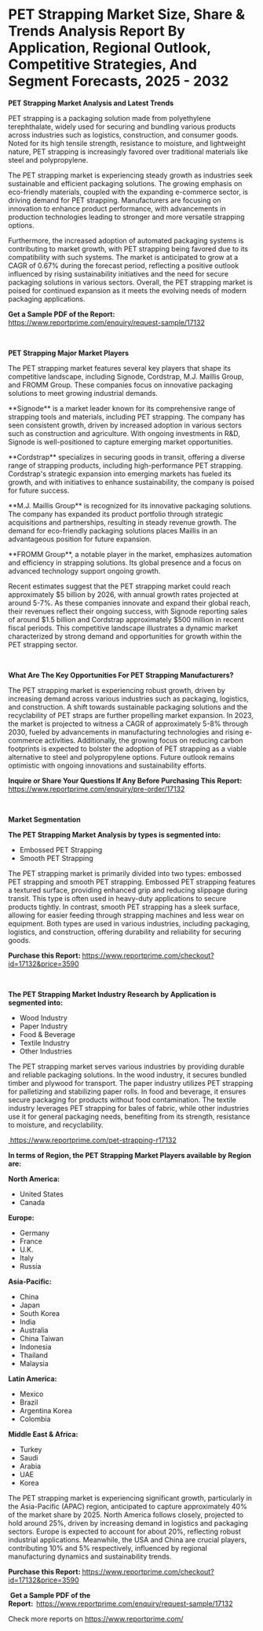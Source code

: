 <p><h1>PET Strapping Market Size, Share & Trends Analysis Report By Application, Regional Outlook, Competitive Strategies, And Segment Forecasts, 2025 - 2032</h1></p><p><strong>PET Strapping Market Analysis and Latest Trends</strong></p>
<p><p>PET strapping is a packaging solution made from polyethylene terephthalate, widely used for securing and bundling various products across industries such as logistics, construction, and consumer goods. Noted for its high tensile strength, resistance to moisture, and lightweight nature, PET strapping is increasingly favored over traditional materials like steel and polypropylene. </p><p>The PET strapping market is experiencing steady growth as industries seek sustainable and efficient packaging solutions. The growing emphasis on eco-friendly materials, coupled with the expanding e-commerce sector, is driving demand for PET strapping. Manufacturers are focusing on innovation to enhance product performance, with advancements in production technologies leading to stronger and more versatile strapping options. </p><p>Furthermore, the increased adoption of automated packaging systems is contributing to market growth, with PET strapping being favored due to its compatibility with such systems. The market is anticipated to grow at a CAGR of 0.67% during the forecast period, reflecting a positive outlook influenced by rising sustainability initiatives and the need for secure packaging solutions in various sectors. Overall, the PET strapping market is poised for continued expansion as it meets the evolving needs of modern packaging applications.</p></p>
<p><strong>Get a Sample PDF of the Report:&nbsp;</strong> <a href="https://www.reportprime.com/enquiry/request-sample/17132?utm_campaign=2809&utm_medium=2&utm_source=Github&utm_content=ia&utm_term=18032025&utm_id=pet-strapping">https://www.reportprime.com/enquiry/request-sample/17132</a></p>
<p>&nbsp;</p>
<p><strong>PET Strapping Major Market Players</strong></p>
<p><p>The PET strapping market features several key players that shape its competitive landscape, including Signode, Cordstrap, M.J. Maillis Group, and FROMM Group. These companies focus on innovative packaging solutions to meet growing industrial demands.</p><p>**Signode** is a market leader known for its comprehensive range of strapping tools and materials, including PET strapping. The company has seen consistent growth, driven by increased adoption in various sectors such as construction and agriculture. With ongoing investments in R&D, Signode is well-positioned to capture emerging market opportunities.</p><p>**Cordstrap** specializes in securing goods in transit, offering a diverse range of strapping products, including high-performance PET strapping. Cordstrap's strategic expansion into emerging markets has fueled its growth, and with initiatives to enhance sustainability, the company is poised for future success.</p><p>**M.J. Maillis Group** is recognized for its innovative packaging solutions. The company has expanded its product portfolio through strategic acquisitions and partnerships, resulting in steady revenue growth. The demand for eco-friendly packaging solutions places Maillis in an advantageous position for future expansion.</p><p>**FROMM Group**, a notable player in the market, emphasizes automation and efficiency in strapping solutions. Its global presence and a focus on advanced technology support ongoing growth.</p><p>Recent estimates suggest that the PET strapping market could reach approximately $5 billion by 2026, with annual growth rates projected at around 5-7%. As these companies innovate and expand their global reach, their revenues reflect their ongoing success, with Signode reporting sales of around $1.5 billion and Cordstrap approximately $500 million in recent fiscal periods. This competitive landscape illustrates a dynamic market characterized by strong demand and opportunities for growth within the PET strapping sector.</p></p>
<p>&nbsp;</p>
<p><strong>What Are The Key Opportunities For PET Strapping Manufacturers?</strong></p>
<p><p>The PET strapping market is experiencing robust growth, driven by increasing demand across various industries such as packaging, logistics, and construction. A shift towards sustainable packaging solutions and the recyclability of PET straps are further propelling market expansion. In 2023, the market is projected to witness a CAGR of approximately 5-8% through 2030, fueled by advancements in manufacturing technologies and rising e-commerce activities. Additionally, the growing focus on reducing carbon footprints is expected to bolster the adoption of PET strapping as a viable alternative to steel and polypropylene options. Future outlook remains optimistic with ongoing innovations and sustainability efforts.</p></p>
<p><strong>Inquire or Share Your Questions If Any Before Purchasing This Report:</strong> <a href="https://www.reportprime.com/enquiry/pre-order/17132?utm_campaign=2809&utm_medium=2&utm_source=Github&utm_content=ia&utm_term=18032025&utm_id=pet-strapping">https://www.reportprime.com/enquiry/pre-order/17132</a></p>
<p>&nbsp;</p>
<p><strong>Market Segmentation</strong></p>
<p><strong>The PET Strapping Market Analysis by types is segmented into:</strong></p>
<p><ul><li>Embossed PET Strapping</li><li>Smooth PET Strapping</li></ul></p>
<p><p>The PET strapping market is primarily divided into two types: embossed PET strapping and smooth PET strapping. Embossed PET strapping features a textured surface, providing enhanced grip and reducing slippage during transit. This type is often used in heavy-duty applications to secure products tightly. In contrast, smooth PET strapping has a sleek surface, allowing for easier feeding through strapping machines and less wear on equipment. Both types are used in various industries, including packaging, logistics, and construction, offering durability and reliability for securing goods.</p></p>
<p><strong>Purchase this Report:&nbsp;</strong><a href="https://www.reportprime.com/checkout?id=17132&price=3590&utm_campaign=2809&utm_medium=2&utm_source=Github&utm_content=ia&utm_term=18032025&utm_id=pet-strapping">https://www.reportprime.com/checkout?id=17132&price=3590</a></p>
<p>&nbsp;</p>
<p><strong>The PET Strapping Market Industry Research by Application is segmented into:</strong></p>
<p><ul><li>Wood Industry</li><li>Paper Industry</li><li>Food & Beverage</li><li>Textile Industry</li><li>Other Industries</li></ul></p>
<p><p>The PET strapping market serves various industries by providing durable and reliable packaging solutions. In the wood industry, it secures bundled timber and plywood for transport. The paper industry utilizes PET strapping for palletizing and stabilizing paper rolls. In food and beverage, it ensures secure packaging for products without food contamination. The textile industry leverages PET strapping for bales of fabric, while other industries use it for general packaging needs, benefiting from its strength, resistance to moisture, and recyclability.</p></p>
<p><a href="https://www.reportprime.com/pet-strapping-r17132?utm_campaign=2809&utm_medium=2&utm_source=Github&utm_content=ia&utm_term=18032025&utm_id=pet-strapping">&nbsp;https://www.reportprime.com/pet-strapping-r17132</a></p>
<p><strong>In terms of Region, the PET Strapping Market Players available by Region are:</strong></p>
<p>
    <p> <strong> North America: </strong>
        <ul>
            <li>United States</li>
            <li>Canada</li>
        </ul>
        </p> 
    <p> <strong> Europe: </strong>
        <ul>
            <li>Germany</li>
            <li>France</li>
            <li>U.K.</li>
            <li>Italy</li>
            <li>Russia</li>
        </ul>
        </p> 
    <p> <strong> Asia-Pacific: </strong>
        <ul>
            <li>China</li>
            <li>Japan</li>
            <li>South Korea</li>
            <li>India</li>
            <li>Australia</li>
            <li>China Taiwan</li>
            <li>Indonesia</li>
            <li>Thailand</li>
            <li>Malaysia</li>
        </ul>
        </p> 
    <p> <strong> Latin America: </strong>
        <ul>
            <li>Mexico</li>
            <li>Brazil</li>
            <li>Argentina Korea</li>
            <li>Colombia</li>
        </ul>
        </p> 
    <p> <strong> Middle East & Africa: </strong>
        <ul>
            <li>Turkey</li>
            <li>Saudi</li>
            <li>Arabia</li>
            <li>UAE</li>
            <li>Korea</li>
        </ul>
    </p>
    </p>
<p><p>The PET strapping market is experiencing significant growth, particularly in the Asia-Pacific (APAC) region, anticipated to capture approximately 40% of the market share by 2025. North America follows closely, projected to hold around 25%, driven by increasing demand in logistics and packaging sectors. Europe is expected to account for about 20%, reflecting robust industrial applications. Meanwhile, the USA and China are crucial players, contributing 10% and 5% respectively, influenced by regional manufacturing dynamics and sustainability trends.</p></p>
<p><strong>Purchase this Report: </strong><a href="https://www.reportprime.com/checkout?id=17132&price=3590&utm_campaign=2809&utm_medium=2&utm_source=Github&utm_content=ia&utm_term=18032025&utm_id=pet-strapping">https://www.reportprime.com/checkout?id=17132&price=3590</a></p>
<p>&nbsp;<strong>Get a Sample PDF of the Report:&nbsp;&nbsp;</strong><a href="https://www.reportprime.com/enquiry/request-sample/17132?utm_campaign=2809&utm_medium=2&utm_source=Github&utm_content=ia&utm_term=18032025&utm_id=pet-strapping">https://www.reportprime.com/enquiry/request-sample/17132</a></p>
<p><strong></strong></p>
<p>Check more reports on <a href="https://www.reportprime.com/?utm_campaign=2809&utm_medium=2&utm_source=Github&utm_content=ia&utm_term=18032025&utm_id=pet-strapping">https://www.reportprime.com/</a></p>
